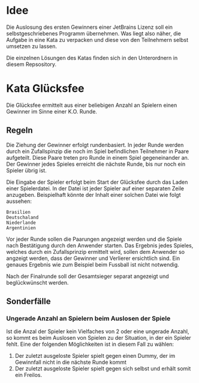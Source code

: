# Idee

Die Auslosung des ersten Gewinners einer JetBrains Lizenz soll ein selbstgeschriebenes Programm übernehmen. Was liegt also näher, die Aufgabe in eine Kata zu verpacken und diese von den Teilnehmern selbst umsetzen zu lassen.

Die einzelnen Lösungen des Katas finden sich in den Unterordnern in diesem Repsository.


# Kata Glücksfee

Die Glücksfee ermittelt aus einer beliebigen Anzahl an Spielern einen Gewinner im Sinne einer K.O. Runde.

## Regeln
Die Ziehung der Gewinner erfolgt rundenbasiert. In jeder Runde werden durch ein Zufallspinzip die noch im Spiel befindlichen Teilnehmer in Paare aufgeteilt. Diese Paare treten pro Runde in einem Spiel gegeneinander an. Der Gewinner jedes Spieles erreicht die nächste Runde, bis nur noch ein Spieler übrig ist.

Die Eingabe der Spieler erfolgt beim Start der Glücksfee durch das Laden einer Spielerdatei. In der Datei ist jeder Spieler auf einer separaten Zeile anzugeben. Beispielhaft könnte der Inhalt einer solchen Datei wie folgt aussehen:

    Brasilien
    Deutschaland
    Niederlande
    Argentinien 

Vor jeder Runde sollen die Paarungen angezeigt werden und die Spiele nach Bestätigung durch den Anwender starten. Das Ergebnis jedes Spieles, welches durch ein Zufallsprinzip ermittelt wird, sollen dem Anwender so angzeigt werden, dass der Gewinner und Verlierer ersichtlich sind. Ein genaues Ergebnis wie zum Beispiel beim Fussball ist nicht notwendig. 

Nach der Finalrunde soll der Gesamtsieger separat angezeigt und beglückwünscht werden.

## Sonderfälle

### Ungerade Anzahl an Spielern beim Auslosen der Spiele
Ist die Anzal der Spieler kein Vielfaches von 2 oder eine ungerade Anzahl, so kommt es beim Auslosen von Spielen zu der Situation, in der ein Spieler fehlt. Eine der folgenden Möglichkeiten ist in diesem Fall zu wählen:

1. Der zuletzt ausgeloste Spieler spielt gegen einen Dummy, der im Gewinnfall nicht in die nächste Runde kommt
2. Der zuletzt ausgeloste Spieler spielt gegen sich selbst und erhält somit ein Freilos.
